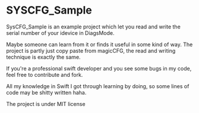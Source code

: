 # SYSCFG_Sample

SysCFG_Sample is an example project which let you read and write the serial number of your idevice in DiagsMode.

Maybe someone can learn from it or finds it useful in some kind of way.
The project is partly just copy paste from magicCFG, the read and writing technique is exactly the same.

If you're a professional swift developer and you see some bugs in my code, feel free to contribute and fork.

All my knowledge in Swift I got through learning by doing, so some lines of code may be shitty written haha.

The project is under MIT license
